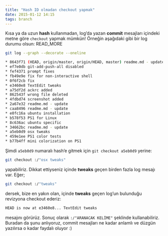```yaml
---
title: "Hash ID olmadan checkout yapmak"
date: 2015-01-12 14:15
tags: branch
---
```


Kısa ya da uzun **hash** kullanmadan, log’da yazan **commit** mesajları
içindeki metne göre `checkout` yapmak mümkün! Örneğin aşağıdaki gibi
bir log durumu olsun:
READ_MORE

```bash
git log --graph --decorate --oneline
```

```bash
* 8643f71 (HEAD, origin/master, origin/HEAD, master) readme.md - update
* ef7e0db git-add-push-all disabled
* fef4371 prompt fixes
* fb49e9e fix for non-interactive shell
* 0f6f2cb fix
* e3460e8 TextEdit tweaks
* a75df2d ackrc added
* 862543f wrong file deleted
* 4fdbd74 screenshot added
* 2a67e32 readme.md - update
* caa8496 readme.md - update
* e0fc16a ubuntu installation
* b578f53 PS1 for Linux
* 8c636ac ubuntu specific
* 34662bc readme.md - update
* a5eb0d9 osx tweaks
* 459e1ee PS1 color tests
* b77b4ff mini colorization on PS1
```

Şimdi `a5eb0d9` numaralı hash’e gitmek için `git checkout a5eb0d9` yerine:

```bash
git checkout :/"osx tweaks"
```

yapabiliriz. Dikkat ettiyseniz içinde **tweaks** geçen birden fazla 
log mesajı var. Eğer;

```bash
git checkout :/"tweaks"
```

dersek, bize en yakın olan, içinde **tweaks** geçen log’un bulunduğu
revizyona checkout ederiz:

```bash
HEAD is now at e3460e8... TextEdit tweaks
```

mesajını görürüz. Sonuç olarak `:/"ARANACAK KELİME"` şeklinde kullanabiliriz.
Buradan da şunu anlıyoruz, commit mesajları ne kadar anlamlı ve düzgün
yazılırsa o kadar faydalı oluyor :)

